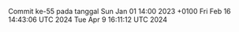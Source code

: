 Commit ke-55 pada tanggal Sun Jan 01 14:00 2023 +0100
Fri Feb 16 14:43:06 UTC 2024
Tue Apr  9 16:11:12 UTC 2024
